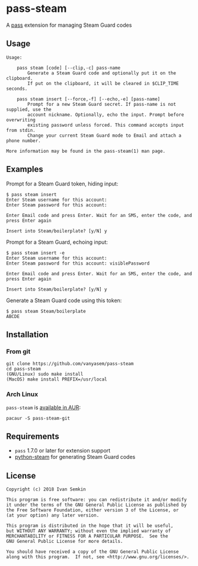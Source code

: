 # pass-steam

A [pass](https://www.passwordstore.org/) extension for managing Steam Guard codes

## Usage

```
Usage:

    pass steam [code] [--clip,-c] pass-name
        Generate a Steam Guard code and optionally put it on the clipboard.
        If put on the clipboard, it will be cleared in $CLIP_TIME seconds.
        
    pass steam insert [--force,-f] [--echo,-e] [pass-name]
        Prompt for a new Steam Guard secret. If pass-name is not supplied, use the
        account nickname. Optionally, echo the input. Prompt before overwriting
        existing password unless forced. This command accepts input from stdin.
        Change your current Steam Guard mode to Email and attach a phone number.
        
More information may be found in the pass-steam(1) man page.
```

## Examples

Prompt for a Steam Guard token, hiding input:

```
$ pass steam insert
Enter Steam username for this account: 
Enter Steam password for this account:

Enter Email code and press Enter. Wait for an SMS, enter the code, and press Enter again

Insert into Steam/boilerplate? [y/N] y
```

Prompt for a Steam Guard, echoing input:

```
$ pass steam insert -e
Enter Steam username for this account: 
Enter Steam password for this account: visiblePassword

Enter Email code and press Enter. Wait for an SMS, enter the code, and press Enter again

Insert into Steam/boilerplate? [y/N] y
```

Generate a Steam Guard code using this token:

```
$ pass steam Steam/boilerplate
ABCDE
```

## Installation

### From git

```
git clone https://github.com/vanyasem/pass-steam
cd pass-steam
(GNU/Linux) sudo make install
(MacOS) make install PREFIX=/usr/local
```

### Arch Linux

`pass-steam` is [available in AUR](https://aur.archlinux.org/packages/pass-steam-git):

```
pacaur -S pass-steam-git
```

## Requirements

- `pass` 1.7.0 or later for extension support
- [python-steam](https://github.com/ValvePython/steam) for generating Steam Guard codes

## License

```
Copyright (c) 2018 Ivan Semkin

This program is free software: you can redistribute it and/or modify
it under the terms of the GNU General Public License as published by
the Free Software Foundation, either version 3 of the License, or
(at your option) any later version.

This program is distributed in the hope that it will be useful,
but WITHOUT ANY WARRANTY; without even the implied warranty of
MERCHANTABILITY or FITNESS FOR A PARTICULAR PURPOSE.  See the
GNU General Public License for more details.

You should have received a copy of the GNU General Public License
along with this program.  If not, see <http://www.gnu.org/licenses/>.
```
